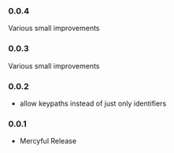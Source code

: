 ### 0.0.4

Various small improvements

### 0.0.3

Various small improvements

### 0.0.2

* allow keypaths instead of just only identifiers

### 0.0.1

* Mercyful Release
